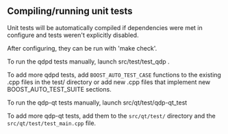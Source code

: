 Compiling/running unit tests
------------------------------------

Unit tests will be automatically compiled if dependencies were met in configure
and tests weren't explicitly disabled.

After configuring, they can be run with 'make check'.

To run the qdpd tests manually, launch src/test/test_qdp .

To add more qdpd tests, add `BOOST_AUTO_TEST_CASE` functions to the existing
.cpp files in the test/ directory or add new .cpp files that
implement new BOOST_AUTO_TEST_SUITE sections.

To run the qdp-qt tests manually, launch src/qt/test/qdp-qt_test

To add more qdp-qt tests, add them to the `src/qt/test/` directory and
the `src/qt/test/test_main.cpp` file.

